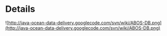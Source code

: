 # Details #

![http://java-ocean-data-delivery.googlecode.com/svn/wiki/ABOS-DB.png](http://java-ocean-data-delivery.googlecode.com/svn/wiki/ABOS-DB.png)